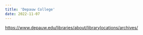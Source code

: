 ```yaml
---
title: 'Depauw College'
date: 2022-11-07
---
```

https://www.depauw.edu/libraries/about/librarylocations/archives/
